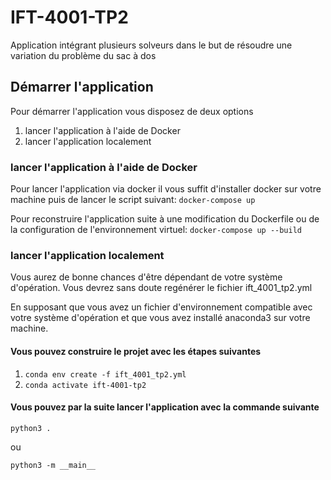 # IFT-4001-TP2
Application intégrant plusieurs solveurs dans le but de résoudre une variation du problème du sac à dos

## Démarrer l'application
Pour démarrer l'application vous disposez de deux options

1. lancer l'application à l'aide de Docker
2. lancer l'application localement

### lancer l'application à l'aide de Docker
Pour lancer l'application via docker il vous suffit d'installer docker sur votre machine puis de lancer le script suivant:
`docker-compose up`

Pour reconstruire l'application suite à une modification du Dockerfile ou de la configuration de l'environnement virtuel: `docker-compose up --build`

### lancer l'application localement
Vous aurez de bonne chances d'être dépendant de votre système d'opération. Vous devrez sans doute regénérer le fichier ift_4001_tp2.yml

En supposant que vous avez un fichier d'environnement compatible avec votre système d'opération et que vous avez installé anaconda3 sur votre machine.
#### Vous pouvez construire le projet avec les étapes suivantes

1. `conda env create -f ift_4001_tp2.yml`
2. `conda activate ift-4001-tp2`

#### Vous pouvez par la suite lancer l'application avec la commande suivante

```shell
python3 .
```
ou
```shell
python3 -m __main__
```




